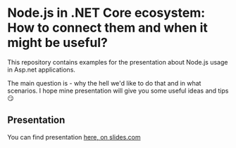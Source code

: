 # Node.js in .NET Core ecosystem: How to connect them and when it might be useful?
This repository contains examples for the presentation about Node.js usage in Asp.net applications.

The main question is - why the hell we'd like to do that and in what scenarios. I hope mine presentation will give you some useful ideas and tips :smirk:

## Presentation
You can find presentation [here, on slides.com](https://slides.com/michalczukm/nodejs-in-dotnet-core-ecosystem)
